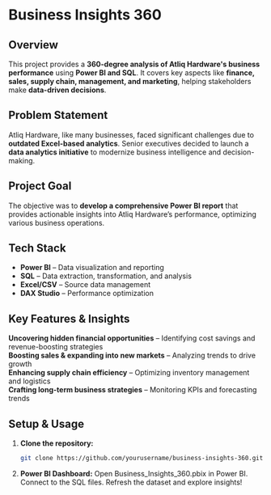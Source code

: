 # **Business Insights 360**  

## **Overview**    

This project provides a **360-degree analysis of Atliq Hardware's business performance** using **Power BI and SQL**. It covers key aspects like **finance, sales, supply chain, management, and marketing**, helping stakeholders make **data-driven decisions**.   

## **Problem Statement**  
Atliq Hardware, like many businesses, faced significant challenges due to **outdated Excel-based analytics**. Senior executives decided to launch a **data analytics initiative** to modernize business intelligence and decision-making.  

## **Project Goal**  
The objective was to **develop a comprehensive Power BI report** that provides actionable insights into Atliq Hardware’s performance, optimizing various business operations.  

## **Tech Stack**  
- **Power BI** – Data visualization and reporting  
- **SQL** – Data extraction, transformation, and analysis  
- **Excel/CSV** – Source data management  
- **DAX Studio** – Performance optimization  

## **Key Features & Insights**    
**Uncovering hidden financial opportunities** – Identifying cost savings and revenue-boosting strategies  
**Boosting sales & expanding into new markets** – Analyzing trends to drive growth  
**Enhancing supply chain efficiency** – Optimizing inventory management and logistics  
**Crafting long-term business strategies** – Monitoring KPIs and forecasting trends  

## **Setup & Usage**  
1. **Clone the repository:**  
   ```bash
   git clone https://github.com/yourusername/business-insights-360.git
2. **Power BI Dashboard:**
Open Business_Insights_360.pbix in Power BI.
Connect to the SQL files.
Refresh the dataset and explore insights!
